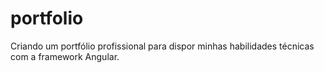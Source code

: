 # portfolio
Criando um portfólio profissional para dispor minhas habilidades técnicas com a framework Angular.
